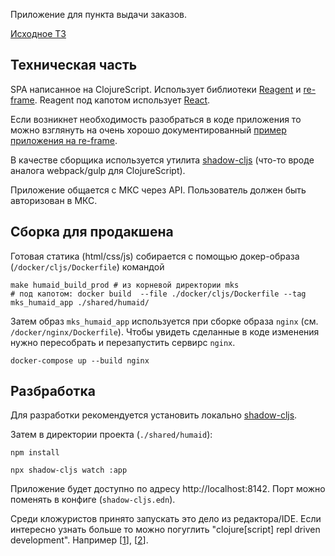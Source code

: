 Приложение для пункта выдачи заказов.

[Исходное ТЗ](https://docs.google.com/document/d/1xqsWxsj-Jce0fKbazC7S0uiY6Ze4zFkCx6r9sNfzpes/edit)

## Техническая часть

SPA написанное на ClojureScript. Использует библиотеки [Reagent](https://reagent-project.github.io/) и [re-frame](https://day8.github.io/re-frame/re-frame/). Reagent под капотом использует [React](https://reactjs.org/).

Если возникнет необходимость разобраться в коде приложения то можно взглянуть на очень хорошо документированный [пример приложения на re-frame](https://github.com/jacekschae/conduit).

В качестве сборщика используется утилита [shadow-cljs](https://shadow-cljs.github.io/docs/UsersGuide.html#_standalone_via_code_npm_code) (что-то вроде аналога webpack/gulp для ClojureScript).

Приложение общается с МКС через API. Пользователь должен быть авторизован в МКС.

## Сборка для продакшена

Готовая статика (html/css/js) собирается с помощью докер-образа (`/docker/cljs/Dockerfile`) командой

    make humaid_build_prod # из корневой директории mks
    # под капотом: docker build  --file ./docker/cljs/Dockerfile --tag mks_humaid_app ./shared/humaid/

Затем образ `mks_humaid_app` используется при сборке образа ``nginx`` (см. `/docker/nginx/Dockerfile`).
Чтобы увидеть сделанные в коде изменения нужно пересобрать и перезапустить сервирс `nginx`.

    docker-compose up --build nginx

## Разбработка

Для разработки рекомендуется установить локально [shadow-cljs](https://shadow-cljs.github.io/docs/UsersGuide.html#_installation).

Затем в директории проекта (`./shared/humaid`):

    npm install

    npx shadow-cljs watch :app

Приложение будет доступно по адресу http://localhost:8142. Порт можно поменять в конфиге (`shadow-cljs.edn`).

Среди кложуристов принято запускать это дело из редактора/IDE. Если интересно узнать больше то можно погуглить "clojure[script] repl driven development". Например [[1](https://www.youtube.com/watch?v=rQ802kSaip4)], [[2](https://www.youtube.com/watch?v=Qx0-pViyIDU)].
